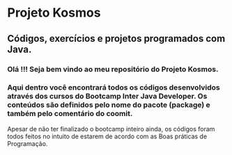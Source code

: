 # Projeto Kosmos
## Códigos, exercícios e projetos programados com Java.

### Olá !!! Seja bem vindo ao meu repositório do Projeto Kosmos.
### Aqui dentro você encontrará todos os códigos desenvolvidos através dos cursos do Bootcamp Inter Java Developer. Os conteúdos são definidos pelo nome do pacote (package) e também pelo comentário do coomit.
Apesar de não ter finalizado o bootcamp inteiro ainda, os códigos foram todos feitos no intuito de estarem de acordo com as Boas práticas de Programação.
